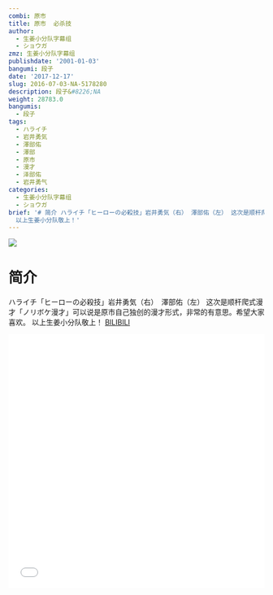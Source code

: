 ```yaml
---
combi: 原市
title: 原市  必杀技
author:
  - 生姜小分队字幕组
  - ショウガ
zmz: 生姜小分队字幕组
publishdate: '2001-01-03'
bangumi: 段子
date: '2017-12-17'
slug: 2016-07-03-NA-5178280
description: 段子&#8226;NA
weight: 28783.0
bangumis:
  - 段子
tags:
  - ハライチ
  - 岩井勇気
  - 澤部佑
  - 澤部
  - 原市
  - 漫才
  - 泽部佑
  - 岩井勇气
categories:
  - 生姜小分队字幕组
  - ショウガ
brief: '# 简介 ハライチ「ヒーローの必殺技」岩井勇気（右） 澤部佑（左） 这次是顺杆爬式漫才「ノリボケ漫才」可以说是原市自己独创的漫才形式，非常的有意思。希望大家喜欢。
  以上生姜小分队敬上！'
---
```

![](https://i.imgur.com/a9czGCV.png)
# 简介  
ハライチ「ヒーローの必殺技」岩井勇気（右）　澤部佑（左）
这次是顺杆爬式漫才「ノリボケ漫才」可以说是原市自己独创的漫才形式，非常的有意思。希望大家喜欢。
以上生姜小分队敬上！ 
  [BILIBILI](https://www.bilibili.com/video/av5178280/)

<div class="vcontainer">  <iframe class="video" src="//www.bilibili.com/blackboard/player.html?aid=5178280" width="100%" height="500" frameborder="0" allowfullscreen="allowfullscreen"></iframe></div>
